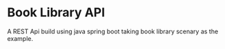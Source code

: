 # Book Library API

A REST Api build using java spring boot taking book library scenary as the example.
